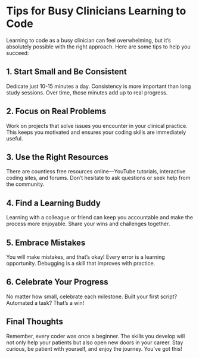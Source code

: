 # Tips for Busy Clinicians Learning to Code

Learning to code as a busy clinician can feel overwhelming, but it’s absolutely possible with the right approach. Here are some tips to help you succeed:

## 1. Start Small and Be Consistent
Dedicate just 10-15 minutes a day. Consistency is more important than long study sessions. Over time, those minutes add up to real progress.

## 2. Focus on Real Problems
Work on projects that solve issues you encounter in your clinical practice. This keeps you motivated and ensures your coding skills are immediately useful.

## 3. Use the Right Resources
There are countless free resources online—YouTube tutorials, interactive coding sites, and forums. Don’t hesitate to ask questions or seek help from the community.

## 4. Find a Learning Buddy
Learning with a colleague or friend can keep you accountable and make the process more enjoyable. Share your wins and challenges together.

## 5. Embrace Mistakes
You will make mistakes, and that’s okay! Every error is a learning opportunity. Debugging is a skill that improves with practice.

## 6. Celebrate Your Progress
No matter how small, celebrate each milestone. Built your first script? Automated a task? That’s a win!

## Final Thoughts

Remember, every coder was once a beginner. The skills you develop will not only help your patients but also open new doors in your career. Stay curious, be patient with yourself, and enjoy the journey. You’ve got this! 